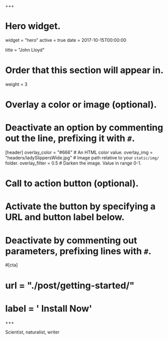+++
# Hero widget.
widget = "hero"
active = true
date = 2017-10-15T00:00:00

title = "John Lloyd"

# Order that this section will appear in.
weight = 3

# Overlay a color or image (optional).
#   Deactivate an option by commenting out the line, prefixing it with `#`.
[header]
  overlay_color = "#666"  # An HTML color value.
  overlay_img = "headers/ladySlippersWide.jpg"  # Image path relative to your `static/img/` folder.
  overlay_filter = 0.5 # Darken the image. Value in range 0-1.

# Call to action button (optional).
#   Activate the button by specifying a URL and button label below.
#   Deactivate by commenting out parameters, prefixing lines with `#`.
#[cta]
#  url = "./post/getting-started/"
#  label = '<i class="fas fa-download"></i> Install Now'
+++

Scientist, naturalist, writer
